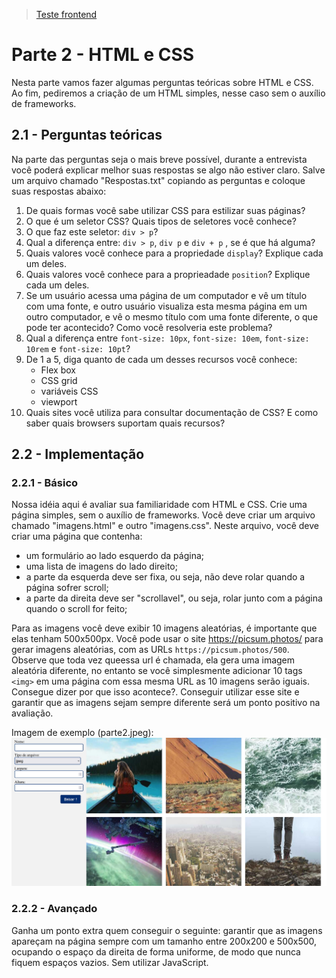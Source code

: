 > [Teste frontend](readme.md)

# Parte 2 - HTML e CSS

Nesta parte vamos fazer algumas perguntas teóricas sobre HTML e CSS. Ao fim, pediremos a criação de um HTML simples, nesse caso sem o auxílio de frameworks.

## 2.1 - Perguntas teóricas

Na parte das perguntas seja o mais breve possível, durante a entrevista você poderá explicar melhor suas respostas se algo não estiver claro. Salve um arquivo chamado "Respostas.txt" copiando as perguntas e coloque suas respostas abaixo:

1) De quais formas você sabe utilizar CSS para estilizar suas páginas?
2) O que é um seletor CSS? Quais tipos de seletores você conhece?
3) O que faz este seletor: `div > p`?
4) Qual a diferença entre: `div > p`, `div p` e `div + p` , se é que há alguma?
5) Quais valores você conhece para a propriedade `display`? Explique cada um deles.
6) Quais valores você conhece para a proprieadade `position`? Explique cada um deles.
7) Se um usuário acessa uma página de um computador e vê um título com uma fonte, e outro usuário visualiza esta mesma página em um outro computador, e vê o mesmo título com uma fonte diferente, o que pode ter acontecido? Como você resolveria este problema?
8) Qual a diferença entre `font-size: 10px`, `font-size: 10em`, `font-size: 10rem` e `font-size: 10pt`?
9) De 1 a 5, diga quanto de cada um desses recursos você conhece:
    - Flex box
    - CSS grid
    - variáveis CSS
    - viewport
10) Quais sites você utiliza para consultar documentação de CSS? E como saber quais browsers suportam quais recursos?


## 2.2 - Implementação

### 2.2.1 - Básico

Nossa idéia aqui é avaliar sua familiaridade com HTML e CSS. Crie uma página simples, sem o auxílio de frameworks. Você deve criar um arquivo chamado "imagens.html" e outro "imagens.css". Neste arquivo, você deve criar uma página que contenha:

- um formulário ao lado esquerdo da página;
- uma lista de imagens do lado direito;
- a parte da esquerda deve ser fixa, ou seja, não deve rolar quando a página sofrer scroll;
- a parte da direita deve ser "scrollavel", ou seja, rolar junto com a página quando o scroll for feito;

Para as imagens você deve exibir 10 imagens aleatórias, é importante que elas tenham 500x500px. Você pode usar o site https://picsum.photos/ para gerar imagens aleatórias, com as URLs `https://picsum.photos/500`. Observe que toda vez queessa url é chamada, ela gera uma imagem aleatória diferente, no entanto se você simplesmente adicionar 10 tags `<img>` em uma página com essa mesma URL as 10 imagens serão iguais. Consegue dizer por que isso acontece?. Conseguir utilizar esse site e garantir que as imagens sejam sempre diferente será um ponto positivo na avaliação.

Imagem de exemplo (parte2.jpeg):
<img src="images/parte2.jpg" />

### 2.2.2 - Avançado

Ganha um ponto extra quem conseguir o seguinte: garantir que as imagens apareçam na página sempre com um tamanho entre 200x200 e 500x500, ocupando o espaço da direita de forma uniforme, de modo que nunca fiquem espaços vazios. Sem utilizar JavaScript.